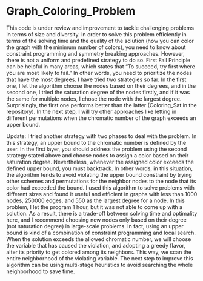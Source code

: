 # Graph_Coloring_Problem
This code is under review and improvement to tackle challenging problems in terms of size and diversity.
In order to solve this problem efficiently in terms of the solving time and the quality of the solution (how you can color the graph with the minimum number of colors), you need to know about constraint programming and symmetry breaking approaches. However, there is not a uniform and predefined strategy to do so. First Fail Principle can be helpful in many areas, which states that “To succeed, try first where you are most likely to fail.” In other words, you need to prioritize the nodes that have the most degrees.
I have tried two strategies so far. In the first one, I let the algorithm choose the nodes based on their degrees, and in the second one, I tried the saturation degree of the nodes firstly, and if it was the same for multiple nodes, I chose the node with the largest degree. Surprisingly, the first one performs better than the latter (Coloring_Sat in the repository). In the next step, I will try other approaches like letting in different permutations when the chromatic number of the graph exceeds an upper bound.

Update: I tried another strategy with two phases to deal with the problem. In this strategy, an upper bound to the chromatic number is defined by the user. In the first layer, you should address the problem using the second strategy stated above and choose nodes to assign a color based on their saturation degree. Nevertheless, whenever the assigned color exceeds the defined upper bound, you must backtrack. In other words, in this situation, the algorithm tends to avoid violating the upper bound constraint by trying other schemes and permutations for the neighbor nodes to the node that its color had exceeded the bound. I used this algorithm to solve problems with different sizes and found it useful and efficient in graphs with less than 1000 nodes, 250000 edges, and 550 as the largest degree for a node. In this problem, I let the program 1 hour, but it was not able to come up with a solution. As a result, there is a trade-off between solving time and optimality here, and I recommend choosing new nodes only based on their degree (not saturation degree) in large-scale problems.
In fact, using an upper bound is kind of a combination of constraint programming and local search. When the solution exceeds the allowed chromatic number, we will choose the variable that has caused the violation, and adopting a greedy flavor, alter its priority to get colored among its neighbors. This way, we scan the entire neighborhood of the violating variable. The next step to improve this algorithm can be using multi-stage heuristics to avoid searching the whole neighborhood to save time.
